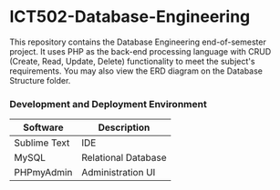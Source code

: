 # ICT502-Database-Engineering
This repository contains the Database Engineering end-of-semester project. It uses PHP as the back-end processing language with CRUD (Create, Read, Update, Delete) functionality to meet the subject's requirements. You may also view the ERD diagram on the Database Structure folder.

### Development and Deployment Environment

| Software            | Description         |
| --------------------| --------------------|
| Sublime Text        | IDE                 |
| MySQL               | Relational Database |
| PHPmyAdmin          | Administration UI   |
